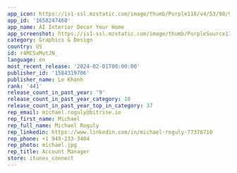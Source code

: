```yaml
---
app_icon: https://is1-ssl.mzstatic.com/image/thumb/Purple116/v4/53/98/91/53989100-382f-78a1-56a5-11848dfa769c/AppIcon-1x_U007emarketing-0-7-0-85-220.png/1024x1024bb.png
app_id: '1658247460'
app_name: AI Interior Decor Your Home
app_screenshot: https://is1-ssl.mzstatic.com/image/thumb/PurpleSource116/v4/5f/f3/41/5ff3415f-0cbb-8775-0eab-18ba485c8dc1/2ab1cb3c-faec-4e82-8957-888c68588353_iPhone_1.png/1242x2688bb.png
category: Graphics & Design
country: US
id: r4MCSxMvtJN_
language: en
most_recent_release: '2024-02-01T00:00:00'
publisher_id: '1584319706'
publisher_name: Le Khanh
rank: '441'
release_count_in_past_year: '9'
release_count_in_past_year_category: 10
release_count_in_past_year_top_in_category: 37
rep_email: michael.roguly@bitrise.io
rep_first_name: Michael
rep_full_name: Michael Roguly
rep_linkedin: https://www.linkedin.com/in/michael-roguly-77376710
rep_phone: +1 949-233-3404
rep_photo: michael.jpg
rep_title: Account Manager
store: itunes_connect
---
```

